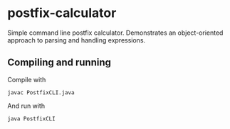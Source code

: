 postfix-calculator
==================

Simple command line postfix calculator. Demonstrates an object-oriented approach to parsing and handling expressions.

Compiling and running
---------------------
Compile with

    javac PostfixCLI.java
  
And run with

    java PostfixCLI
